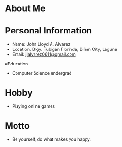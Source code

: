 # About Me

# Personal Information
* Name: John Lloyd A. Alvarez
* Location: Brgy. Tubigan Florinda, Biñan City, Laguna
* Email: jlalvarez0611@gmail.com

#Education
* Computer Science undergrad

# Hobby
* Playing online games

# Motto
* Be yourself, do what makes you happy.
